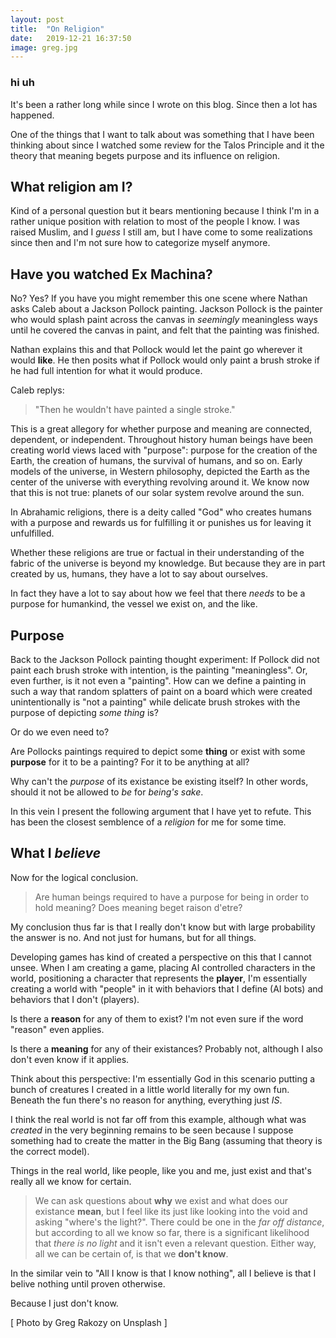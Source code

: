 ```yaml
---
layout: post
title:  "On Religion"
date:   2019-12-21 16:37:50
image: greg.jpg
---
```



### hi uh

It's been a rather long while since I wrote on this blog. Since then a lot has happened.

One of the things that I want to talk about was something that I have been thinking about since I watched some review for the Talos Principle and it the theory that meaning begets purpose and its influence on religion.

## What religion am I?

Kind of a personal question but it bears mentioning because I think I'm in a rather unique position with relation to most of the people I know. I was raised Muslim, and I _guess_ I still am, but I have come to some realizations since then and I'm not sure how to categorize myself anymore.

## Have you watched Ex Machina?

No? Yes? If you have you might remember this one scene where Nathan asks Caleb about a Jackson Pollock painting. Jackson Pollock is the painter who would splash paint across the canvas in _seemingly_ meaningless ways until he covered the canvas in paint, and felt that the painting was finished.

Nathan explains this and that Pollock would let the paint go wherever it would **like**. He then posits what if Pollock would only paint a brush stroke if he had full intention for what it would produce.

Caleb replys:

> "Then he wouldn't have painted a single stroke."

This is a great allegory for whether purpose and meaning are connected, dependent, or independent. Throughout history human beings have been creating world views laced with "purpose": purpose for the creation of the Earth, the creation of humans, the survival of humans, and so on. Early models of the universe, in Western philosophy, depicted the Earth as the center of the universe with everything revolving around it. We know now that this is not true: planets of our solar system revolve around the sun.

In Abrahamic religions, there is a deity called "God" who creates humans with a purpose and rewards us for fulfilling it or punishes us for leaving it unfulfilled. 

Whether these religions are true or factual in their understanding of the fabric of the universe is beyond my knowledge. But because they are in part created by us, humans, they have a lot to say about ourselves.

In fact they have a lot to say about how we feel that there _needs_ to be a purpose for humankind, the vessel we exist on, and the like.

## Purpose

Back to the Jackson Pollock painting thought experiment: If Pollock did not paint each brush stroke with intention, is the painting "meaningless". Or, even further, is it not even a "painting". How can we define a painting in such a way that random splatters of paint on a board which were created unintentionally is "not a painting" while delicate brush strokes with the purpose of depicting _some thing_ is?

Or do we even need to?

Are Pollocks paintings required to depict some **thing** or exist with some **purpose** for it to be a painting? For it to be anything at all?

Why can't the *purpose* of its existance be existing itself? In other words, should it not be allowed to *be* for *being's sake*. 

In this vein I present the following argument that I have yet to refute. This has been the closest semblence of a *religion* for me for some time.

## What I *believe*

Now for the logical conclusion.

> Are human beings required to have a purpose for being in order to hold meaning? Does meaning beget raison d'etre?

My conclusion thus far is that I really don't know but with large probability the answer is no. And not just for humans, but for all things.

Developing games has kind of created a perspective on this that I cannot unsee. When I am creating a game, placing AI controlled characters in the world, positioning a character that represents the **player**, I'm essentially creating a world with "people" in it with behaviors that I define (AI bots) and behaviors that I don't (players). 

Is there a **reason** for any of them to exist? I'm not even sure if the word "reason" even applies.

Is there a **meaning** for any of their existances? Probably not, although I also don't even know if it applies.

Think about this perspective: I'm essentially God in this scenario putting a bunch of creatures I created in a little world literally for my own fun. Beneath the fun there's no reason for anything, everything just *IS*.

I think the real world is not far off from this example, although what was *created* in the very beginning remains to be seen because I suppose something had to create the matter in the Big Bang (assuming that theory is the correct model).

Things in the real world, like people, like you and me, just exist and that's really all we know for certain.

> We can ask questions about **why** we exist and what does our existance **mean**, but I feel like its just like looking into the void and asking "where's the light?". There could be one in the *far off distance*, but according to all we know so far, there is a significant likelihood that *there is no light* and it isn't even a relevant question. Either way, all we can be certain of, is that we **don't know**.

In the similar vein to "All I know is that I know nothing", all I believe is that I belive nothing until proven otherwise.

Because I just don't know.

[ Photo by Greg Rakozy on Unsplash ]